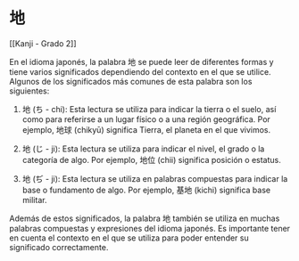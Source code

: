 # 地

[[Kanji - Grado 2]]

En el idioma japonés, la palabra 地 se puede leer de diferentes formas y tiene varios significados dependiendo del contexto en el que se utilice. Algunos de los significados más comunes de esta palabra son los siguientes:

1. 地 (ち - chi): Esta lectura se utiliza para indicar la tierra o el suelo, así como para referirse a un lugar físico o a una región geográfica. Por ejemplo, 地球 (chikyū) significa Tierra, el planeta en el que vivimos.

2. 地 (じ - ji): Esta lectura se utiliza para indicar el nivel, el grado o la categoría de algo. Por ejemplo, 地位 (chii) significa posición o estatus.

3. 地 (ぢ - ji): Esta lectura se utiliza en palabras compuestas para indicar la base o fundamento de algo. Por ejemplo, 基地 (kichi) significa base militar.

Además de estos significados, la palabra 地 también se utiliza en muchas palabras compuestas y expresiones del idioma japonés. Es importante tener en cuenta el contexto en el que se utiliza para poder entender su significado correctamente.
